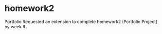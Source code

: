 # homework2
Portfolio 
Requested an extension to complete homework2 (Portfolio Project) by week 6. 
